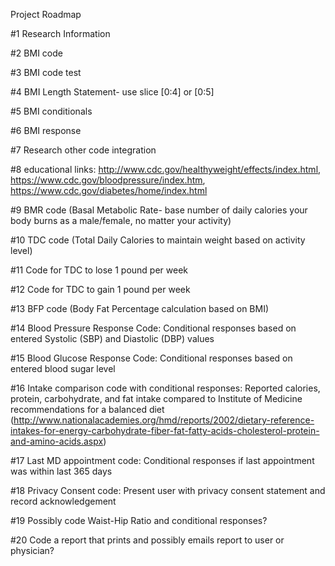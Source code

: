 Project Roadmap

#1 Research Information

#2 BMI code

#3 BMI code test

#4 BMI Length Statement- use slice [0:4] or [0:5]

#5 BMI conditionals

#6 BMI response

#7 Research other code integration

#8 educational links: http://www.cdc.gov/healthyweight/effects/index.html, https://www.cdc.gov/bloodpressure/index.htm, https://www.cdc.gov/diabetes/home/index.html

#9 BMR code (Basal Metabolic Rate- base number of daily calories your body burns as a male/female, no matter your activity)

#10 TDC code (Total Daily Calories to maintain weight based on activity level)

#11 Code for TDC to lose 1 pound per week

#12 Code for TDC to gain 1 pound per week

#13 BFP code (Body Fat Percentage calculation based on BMI)

#14 Blood Pressure Response Code: Conditional responses based on entered Systolic (SBP) and Diastolic (DBP) values

#15 Blood Glucose Response Code: Conditional responses based on entered blood sugar level

#16 Intake comparison code with conditional responses: Reported calories, protein, carbohydrate, and fat intake compared to Institute of Medicine recommendations for a balanced diet (http://www.nationalacademies.org/hmd/reports/2002/dietary-reference-intakes-for-energy-carbohydrate-fiber-fat-fatty-acids-cholesterol-protein-and-amino-acids.aspx)

#17 Last MD appointment code: Conditional responses if last appointment was within last 365 days

#18 Privacy Consent code: Present user with privacy consent statement and record acknowledgement

#19 Possibly code Waist-Hip Ratio and conditional responses?

#20 Code a report that prints and possibly emails report to user or physician?
